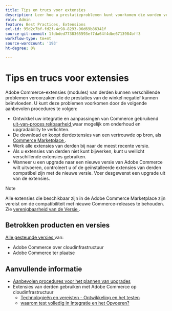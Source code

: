 ```yaml
---
title: Tips en trucs voor extensies
description: Leer hoe u prestatieproblemen kunt voorkomen die worden veroorzaakt door Adobe Commerce-extensies van derden.
role: Admin
feature: Best Practices, Extensions
exl-id: 95d2c7bf-fd2f-4c98-8293-96d69b86341f
source-git-commit: 1fdbded7738365593ef7da64f4dbe6713984bff3
workflow-type: tm+mt
source-wordcount: '193'
ht-degree: 0%

---
```


# Tips en trucs voor extensies

Adobe Commerce-extensies (modules) van derden kunnen verschillende problemen veroorzaken die de prestaties van de winkel negatief kunnen beïnvloeden. U kunt deze problemen voorkomen door de volgende aanbevolen procedures te volgen:

- Ontwikkel uw integratie en aanpassingen van Commerce gebruikend [ uit-van-proces rekbaarheid ](https://developer.adobe.com/commerce/extensibility/) waar mogelijk om onderhoud en upgradability te verlichten.
- De download en koopt derdextensies van een vertrouwde op bron, als [ Commerce Marketplace ](https://marketplace.magento.com/extensions.html).
- Werk alle extensies van derden bij naar de meest recente versie.
- Als u extensies van derden niet kunt bijwerken, kunt u wellicht verschillende extensies gebruiken.
- Wanneer u een upgrade naar een nieuwe versie van Adobe Commerce wilt uitvoeren, controleert u of de geïnstalleerde extensies van derden compatibel zijn met de nieuwe versie. Voer desgewenst een upgrade uit van de extensies.

>[!NOTE]
>
> Alle extensies die beschikbaar zijn in de Adobe Commerce Marketplace zijn vereist om de compatibiliteit met nieuwe Commerce-releases te behouden. Zie [ verenigbaarheid van de Versie ](https://developer.adobe.com/commerce/marketplace/guides/sellers/compatibility/releases/).

## Betrokken producten en versies

[ Alle gesteunde versies ](../../../release/versions.md) van:

- Adobe Commerce over cloudinfrastructuur
- Adobe Commerce ter plaatse

## Aanvullende informatie

- [Aanbevolen procedures voor het plannen van upgrades](../../../upgrade/prepare/best-practices.md)
- Extensies van derden gebruiken met Adobe Commerce op cloudinfrastructuur
   - [ Technologieën en vereisten - Ontwikkeling en het testen ](https://experienceleague.adobe.com/nl/docs/commerce-cloud-service/user-guide/develop/overview#cloud-req-devtest)
   - [ waarom test volledig in Integratie en het Opvoeren?](https://experienceleague.adobe.com/nl/docs/commerce-cloud-service/user-guide/launch/overview#why-test-fully-in-integration-staging-and-production)
